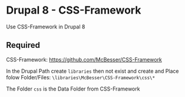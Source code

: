 # Drupal 8 - CSS-Framework
 Use CSS-Framework in Drupal 8

## Required
CSS-Framework: https://github.com/McBesser/CSS-Framework

In the Drupal Path create ```libraries``` then not exist and create and Place folow Folder/Files: ```\libraries\McBesser\CSS-Framework\css\*```

The Folder ```css``` is the Data Folder from CSS-Framework 
